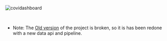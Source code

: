 ![covidashboard](https://socialify.git.ci/majimearun/covidashboard/image?description=1&font=KoHo&forks=1&language=1&pattern=Signal&stargazers=1&theme=Dark)

<br>

- Note: The [Old version](https://github.com/anandrajaram21/covidash) of the project is broken, so it is has been redone with a new data api and pipeline.
